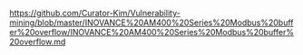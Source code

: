 https://github.com/Curator-Kim/Vulnerability-mining/blob/master/INOVANCE%20AM400%20Series%20Modbus%20buffer%20overflow/INOVANCE%20AM400%20Series%20Modbus%20buffer%20overflow.md
